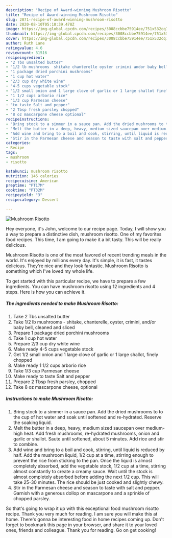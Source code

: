 ```yaml
---
description: "Recipe of Award-winning Mushroom Risotto"
title: "Recipe of Award-winning Mushroom Risotto"
slug: 2071-recipe-of-award-winning-mushroom-risotto
date: 2020-08-10T05:10:39.478Z
image: https://img-global.cpcdn.com/recipes/3008ccbbe75914ee/751x532cq70/mushroom-risotto-recipe-main-photo.jpg
thumbnail: https://img-global.cpcdn.com/recipes/3008ccbbe75914ee/751x532cq70/mushroom-risotto-recipe-main-photo.jpg
cover: https://img-global.cpcdn.com/recipes/3008ccbbe75914ee/751x532cq70/mushroom-risotto-recipe-main-photo.jpg
author: Ruth Lane
ratingvalue: 4.6
reviewcount: 31516
recipeingredient:
- "2 Tbs unsalted butter"
- "1/2 lb mushrooms  shitake chanterelle oyster crimini andor baby bell cleaned and sliced"
- "1 package dried porchini mushrooms"
- "1 cup hot water"
- "2/3 cup dry white wine"
- "4-5 cups vegetable stock"
- "1/2 small onion and 1 large clove of garlic or 1 large shallot finely chopped"
- "1 1/2 cups arborio rice"
- "1/3 cup Parmesan cheese"
- "to taste Salt and pepper"
- "2 Tbsp fresh parsley chopped"
- "8 oz mascarpone cheese optional"
recipeinstructions:
- "Bring stock to a simmer in a sauce pan. Add the dried mushrooms to to the cup of hot water and soak until softened and re-hydrated. Reserve the soaking liquid."
- "Melt the butter in a deep, heavy, medium sized saucepan over medium-high heat. Add fresh mushrooms, re-hydrated mushrooms, onion and garlic or shallot. Saute until softened, about 5 minutes. Add rice and stir to combine."
- "Add wine and bring to a boil and cook, stirring, until liquid is reduced by half. Add the mushroom liquid, 1/2 cup at a time, stirring enough to prevent the rice from sticking to the pan. Once the liquid is almost completely absorbed, add the vegetable stock, 1/2 cup at a time, stirring almost constantly to create a creamy sauce. Wait until the stock is almost completely absorbed before adding the next 1/2 cup. This will take 25-30 minutes. The rice should be just cooked and slightly chewy."
- "Stir in the Parmesan cheese and season to taste with salt and pepper. Garnish with a generous dollop on mascarpone and a sprinkle of chopped parsley."
categories:
- Recipe
tags:
- mushroom
- risotto

katakunci: mushroom risotto 
nutrition: 146 calories
recipecuisine: American
preptime: "PT17M"
cooktime: "PT32M"
recipeyield: "3"
recipecategory: Dessert

---
```



![Mushroom Risotto](https://img-global.cpcdn.com/recipes/3008ccbbe75914ee/751x532cq70/mushroom-risotto-recipe-main-photo.jpg)

Hey everyone, it's John, welcome to our recipe page. Today, I will show you a way to prepare a distinctive dish, mushroom risotto. One of my favorites food recipes. This time, I am going to make it a bit tasty. This will be really delicious.

Mushroom Risotto is one of the most favored of recent trending meals in the world. It's enjoyed by millions every day. It's simple, it is fast, it tastes delicious. They're nice and they look fantastic. Mushroom Risotto is something which I've loved my whole life.




To get started with this particular recipe, we have to prepare a few ingredients. You can have mushroom risotto using 12 ingredients and 4 steps. Here is how you can achieve it.

<!--inarticleads1-->

##### The ingredients needed to make Mushroom Risotto:

1. Take 2 Tbs unsalted butter
1. Take 1/2 lb mushrooms - shitake, chanterelle, oyster, crimini, and/or baby bell, cleaned and sliced
1. Prepare 1 package dried porchini mushrooms
1. Take 1 cup hot water
1. Prepare 2/3 cup dry white wine
1. Make ready 4-5 cups vegetable stock
1. Get 1/2 small onion and 1 large clove of garlic or 1 large shallot, finely chopped
1. Make ready 1 1/2 cups arborio rice
1. Take 1/3 cup Parmesan cheese
1. Make ready to taste Salt and pepper
1. Prepare 2 Tbsp fresh parsley, chopped
1. Take 8 oz mascarpone cheese, optional




<!--inarticleads2-->

##### Instructions to make Mushroom Risotto:

1. Bring stock to a simmer in a sauce pan. Add the dried mushrooms to to the cup of hot water and soak until softened and re-hydrated. Reserve the soaking liquid.
1. Melt the butter in a deep, heavy, medium sized saucepan over medium-high heat. Add fresh mushrooms, re-hydrated mushrooms, onion and garlic or shallot. Saute until softened, about 5 minutes. Add rice and stir to combine.
1. Add wine and bring to a boil and cook, stirring, until liquid is reduced by half. Add the mushroom liquid, 1/2 cup at a time, stirring enough to prevent the rice from sticking to the pan. Once the liquid is almost completely absorbed, add the vegetable stock, 1/2 cup at a time, stirring almost constantly to create a creamy sauce. Wait until the stock is almost completely absorbed before adding the next 1/2 cup. This will take 25-30 minutes. The rice should be just cooked and slightly chewy.
1. Stir in the Parmesan cheese and season to taste with salt and pepper. Garnish with a generous dollop on mascarpone and a sprinkle of chopped parsley.




So that's going to wrap it up with this exceptional food mushroom risotto recipe. Thank you very much for reading. I am sure you will make this at home. There's gonna be interesting food in home recipes coming up. Don't forget to bookmark this page in your browser, and share it to your loved ones, friends and colleague. Thank you for reading. Go on get cooking!
